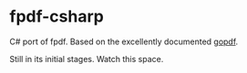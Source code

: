 # fpdf-csharp
C# port of fpdf. Based on the excellently documented [gopdf](https://github.com/jung-kurt/gofpdf).

Still in its initial stages. Watch this space.
